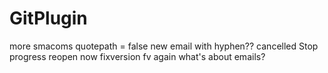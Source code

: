 # GitPlugin

more smacoms
quotepath = false
new email
with hyphen??
cancelled
Stop progress
reopen now
fixversion
fv again
what's about emails?
